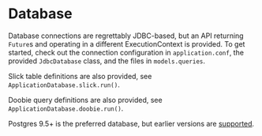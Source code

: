 # Database

Database connections are regrettably JDBC-based, but an API returning `Future`s and operating in a different ExecutionContext is provided. 
To get started, check out the connection configuration in `application.conf`, the provided `JdbcDatabase` class, and the files in `models.queries`. 

Slick table definitions are also provided, see `ApplicationDatabase.slick.run()`.

Doobie query definitions are also provided, see `ApplicationDatabase.doobie.run()`.

Postgres 9.5+ is the preferred database, but earlier versions are [supported](../troubleshooting.md).
